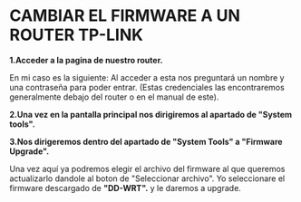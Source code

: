 # CAMBIAR EL FIRMWARE A UN ROUTER TP-LINK

**1.Acceder a la pagina de nuestro router.**

En mi caso es la siguiente:
[]()
Al acceder a esta nos preguntará un nombre y una contraseña para poder entrar. (Estas credenciales las encontraremos generalmente debajo
del router o en el manual de este).
[]()

**2.Una vez en la pantalla principal nos dirigiremos al apartado de "System tools".**

[]()

**3.Nos dirigeremos dentro del apartado de "System Tools" a "Firmware Upgrade".**

[]()

Una vez aquí ya podremos elegir el archivo del firmware al que queremos actualizarlo dandole al boton de "Seleccionar archivo".
Yo seleccionare el firmware descargado de **"DD-WRT".** y le daremos a upgrade.

[]()
